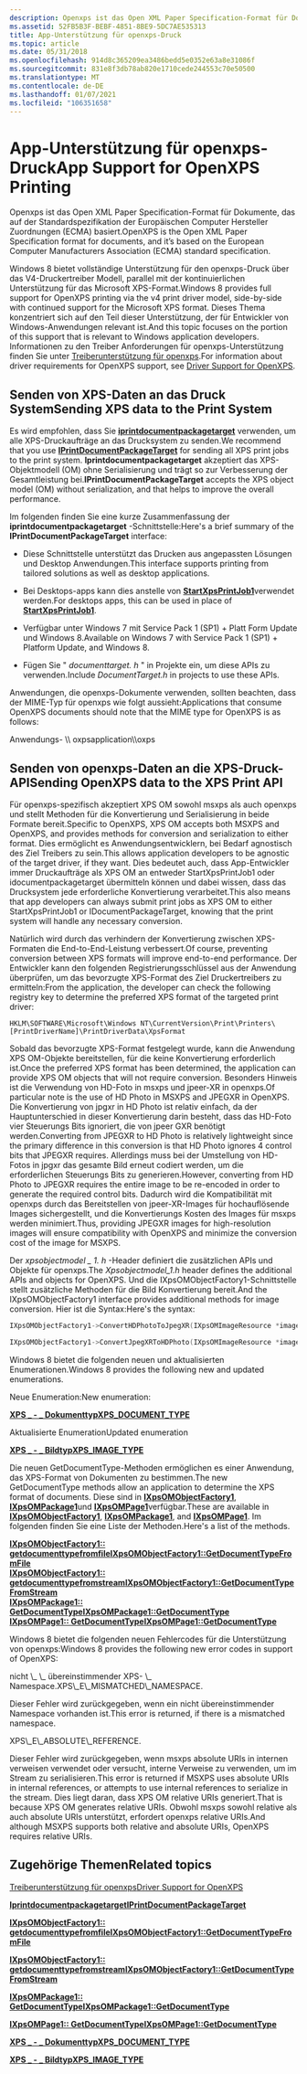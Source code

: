 ```yaml
---
description: Openxps ist das Open XML Paper Specification-Format für Dokumente, das auf der Standardspezifikation der Europäischen Verpackungshersteller (ECMA) basiert.
ms.assetid: 52FB5B3F-BEBF-4851-8BE9-5DC7AE535313
title: App-Unterstützung für openxps-Druck
ms.topic: article
ms.date: 05/31/2018
ms.openlocfilehash: 914d8c365209ea3486bedd5e0352e63a8e31086f
ms.sourcegitcommit: 831e8f3db78ab820e1710cede244553c70e50500
ms.translationtype: MT
ms.contentlocale: de-DE
ms.lasthandoff: 01/07/2021
ms.locfileid: "106351658"
---
```

# <a name="app-support-for-openxps-printing"></a><span data-ttu-id="97b99-103">App-Unterstützung für openxps-Druck</span><span class="sxs-lookup"><span data-stu-id="97b99-103">App Support for OpenXPS Printing</span></span>

<span data-ttu-id="97b99-104">Openxps ist das Open XML Paper Specification-Format für Dokumente, das auf der Standardspezifikation der Europäischen Computer Hersteller Zuordnungen (ECMA) basiert.</span><span class="sxs-lookup"><span data-stu-id="97b99-104">OpenXPS is the Open XML Paper Specification format for documents, and it’s based on the European Computer Manufacturers Association (ECMA) standard specification.</span></span>

<span data-ttu-id="97b99-105">Windows 8 bietet vollständige Unterstützung für den openxps-Druck über das V4-Druckertreiber Modell, parallel mit der kontinuierlichen Unterstützung für das Microsoft XPS-Format.</span><span class="sxs-lookup"><span data-stu-id="97b99-105">Windows 8 provides full support for OpenXPS printing via the v4 print driver model, side-by-side with continued support for the Microsoft XPS format.</span></span> <span data-ttu-id="97b99-106">Dieses Thema konzentriert sich auf den Teil dieser Unterstützung, der für Entwickler von Windows-Anwendungen relevant ist.</span><span class="sxs-lookup"><span data-stu-id="97b99-106">And this topic focuses on the portion of this support that is relevant to Windows application developers.</span></span> <span data-ttu-id="97b99-107">Informationen zu den Treiber Anforderungen für openxps-Unterstützung finden Sie unter [Treiberunterstützung für openxps](/windows-hardware/drivers/print/printer-driver-overview).</span><span class="sxs-lookup"><span data-stu-id="97b99-107">For information about driver requirements for OpenXPS support, see [Driver Support for OpenXPS](/windows-hardware/drivers/print/printer-driver-overview).</span></span>

## <a name="sending-xps-data-to-the-print-system"></a><span data-ttu-id="97b99-108">Senden von XPS-Daten an das Druck System</span><span class="sxs-lookup"><span data-stu-id="97b99-108">Sending XPS data to the Print System</span></span>

<span data-ttu-id="97b99-109">Es wird empfohlen, dass Sie [**iprintdocumentpackagetarget**](/windows/win32/api/documenttarget/nn-documenttarget-iprintdocumentpackagetarget) verwenden, um alle XPS-Druckaufträge an das Drucksystem zu senden.</span><span class="sxs-lookup"><span data-stu-id="97b99-109">We recommend that you use [**IPrintDocumentPackageTarget**](/windows/win32/api/documenttarget/nn-documenttarget-iprintdocumentpackagetarget) for sending all XPS print jobs to the print system.</span></span> <span data-ttu-id="97b99-110">**Iprintdocumentpackagetarget** akzeptiert das XPS-Objektmodell (OM) ohne Serialisierung und trägt so zur Verbesserung der Gesamtleistung bei.</span><span class="sxs-lookup"><span data-stu-id="97b99-110">**IPrintDocumentPackageTarget** accepts the XPS object model (OM) without serialization, and that helps to improve the overall performance.</span></span>

<span data-ttu-id="97b99-111">Im folgenden finden Sie eine kurze Zusammenfassung der **iprintdocumentpackagetarget** -Schnittstelle:</span><span class="sxs-lookup"><span data-stu-id="97b99-111">Here's a brief summary of the **IPrintDocumentPackageTarget** interface:</span></span>

-   <span data-ttu-id="97b99-112">Diese Schnittstelle unterstützt das Drucken aus angepassten Lösungen und Desktop Anwendungen.</span><span class="sxs-lookup"><span data-stu-id="97b99-112">This interface supports printing from tailored solutions as well as desktop applications.</span></span>

-   <span data-ttu-id="97b99-113">Bei Desktops-apps kann dies anstelle von [**StartXpsPrintJob1**](/windows/win32/api/xpsprint/nf-xpsprint-startxpsprintjob1)verwendet werden.</span><span class="sxs-lookup"><span data-stu-id="97b99-113">For desktops apps, this can be used in place of [**StartXpsPrintJob1**](/windows/win32/api/xpsprint/nf-xpsprint-startxpsprintjob1).</span></span>

-   <span data-ttu-id="97b99-114">Verfügbar unter Windows 7 mit Service Pack 1 (SP1) + Platt Form Update und Windows 8.</span><span class="sxs-lookup"><span data-stu-id="97b99-114">Available on Windows 7 with Service Pack 1 (SP1) + Platform Update, and Windows 8.</span></span>

-   <span data-ttu-id="97b99-115">Fügen Sie " *documenttarget. h* " in Projekte ein, um diese APIs zu verwenden.</span><span class="sxs-lookup"><span data-stu-id="97b99-115">Include *DocumentTarget.h* in projects to use these APIs.</span></span>

<span data-ttu-id="97b99-116">Anwendungen, die openxps-Dokumente verwenden, sollten beachten, dass der MIME-Typ für openxps wie folgt aussieht:</span><span class="sxs-lookup"><span data-stu-id="97b99-116">Applications that consume OpenXPS documents should note that the MIME type for OpenXPS is as follows:</span></span>

<dl> <span data-ttu-id="97b99-117">Anwendungs- \\ oxps</span><span class="sxs-lookup"><span data-stu-id="97b99-117">application\\oxps</span></span>  
</dl>

## <a name="sending-openxps-data-to-the-xps-print-api"></a><span data-ttu-id="97b99-118">Senden von openxps-Daten an die XPS-Druck-API</span><span class="sxs-lookup"><span data-stu-id="97b99-118">Sending OpenXPS data to the XPS Print API</span></span>

<span data-ttu-id="97b99-119">Für openxps-spezifisch akzeptiert XPS OM sowohl msxps als auch openxps und stellt Methoden für die Konvertierung und Serialisierung in beide Formate bereit.</span><span class="sxs-lookup"><span data-stu-id="97b99-119">Specific to OpenXPS, XPS OM accepts both MSXPS and OpenXPS, and provides methods for conversion and serialization to either format.</span></span> <span data-ttu-id="97b99-120">Dies ermöglicht es Anwendungsentwicklern, bei Bedarf agnostisch des Ziel Treibers zu sein.</span><span class="sxs-lookup"><span data-stu-id="97b99-120">This allows application developers to be agnostic of the target driver, if they want.</span></span> <span data-ttu-id="97b99-121">Dies bedeutet auch, dass App-Entwickler immer Druckaufträge als XPS OM an entweder StartXpsPrintJob1 oder idocumentpackagetarget übermitteln können und dabei wissen, dass das Drucksystem jede erforderliche Konvertierung verarbeitet.</span><span class="sxs-lookup"><span data-stu-id="97b99-121">This also means that app developers can always submit print jobs as XPS OM to either StartXpsPrintJob1 or IDocumentPackageTarget, knowing that the print system will handle any necessary conversion.</span></span>

<span data-ttu-id="97b99-122">Natürlich wird durch das verhindern der Konvertierung zwischen XPS-Formaten die End-to-End-Leistung verbessert.</span><span class="sxs-lookup"><span data-stu-id="97b99-122">Of course, preventing conversion between XPS formats will improve end-to-end performance.</span></span> <span data-ttu-id="97b99-123">Der Entwickler kann den folgenden Registrierungsschlüssel aus der Anwendung überprüfen, um das bevorzugte XPS-Format des Ziel Druckertreibers zu ermitteln:</span><span class="sxs-lookup"><span data-stu-id="97b99-123">From the application, the developer can check the following registry key to determine the preferred XPS format of the targeted print driver:</span></span>

``` syntax
HKLM\SOFTWARE\Microsoft\Windows NT\CurrentVersion\Print\Printers\[PrintDriverName]\PrintDriverData\XpsFormat
```

<span data-ttu-id="97b99-124">Sobald das bevorzugte XPS-Format festgelegt wurde, kann die Anwendung XPS OM-Objekte bereitstellen, für die keine Konvertierung erforderlich ist.</span><span class="sxs-lookup"><span data-stu-id="97b99-124">Once the preferred XPS format has been determined, the application can provide XPS OM objects that will not require conversion.</span></span> <span data-ttu-id="97b99-125">Besonders Hinweis ist die Verwendung von HD-Foto in msxps und jpeer-XR in openxps.</span><span class="sxs-lookup"><span data-stu-id="97b99-125">Of particular note is the use of HD Photo in MSXPS and JPEGXR in OpenXPS.</span></span> <span data-ttu-id="97b99-126">Die Konvertierung von jpgxr in HD Photo ist relativ einfach, da der Hauptunterschied in dieser Konvertierung darin besteht, dass das HD-Foto vier Steuerungs Bits ignoriert, die von jpeer GXR benötigt werden.</span><span class="sxs-lookup"><span data-stu-id="97b99-126">Converting from JPEGXR to HD Photo is relatively lightweight since the primary difference in this conversion is that HD Photo ignores 4 control bits that JPEGXR requires.</span></span> <span data-ttu-id="97b99-127">Allerdings muss bei der Umstellung von HD-Fotos in jpgxr das gesamte Bild erneut codiert werden, um die erforderlichen Steuerungs Bits zu generieren.</span><span class="sxs-lookup"><span data-stu-id="97b99-127">However, converting from HD Photo to JPEGXR requires the entire image to be re-encoded in order to generate the required control bits.</span></span> <span data-ttu-id="97b99-128">Dadurch wird die Kompatibilität mit openxps durch das Bereitstellen von jpeer-XR-Images für hochauflösende Images sichergestellt, und die Konvertierungs Kosten des Images für msxps werden minimiert.</span><span class="sxs-lookup"><span data-stu-id="97b99-128">Thus, providing JPEGXR images for high-resolution images will ensure compatibility with OpenXPS and minimize the conversion cost of the image for MSXPS.</span></span>

<span data-ttu-id="97b99-129">Der *xpsobjectmodel \_ 1. h* -Header definiert die zusätzlichen APIs und Objekte für openxps.</span><span class="sxs-lookup"><span data-stu-id="97b99-129">The *Xpsobjectmodel\_1.h* header defines the additional APIs and objects for OpenXPS.</span></span> <span data-ttu-id="97b99-130">Und die IXpsOMObjectFactory1-Schnittstelle stellt zusätzliche Methoden für die Bild Konvertierung bereit.</span><span class="sxs-lookup"><span data-stu-id="97b99-130">And the IXpsOMObjectFactory1 interface provides additional methods for image conversion.</span></span> <span data-ttu-id="97b99-131">Hier ist die Syntax:</span><span class="sxs-lookup"><span data-stu-id="97b99-131">Here's the syntax:</span></span>


```C++
IXpsOMObjectFactory1->ConvertHDPhotoToJpegXR(IXpsOMImageResource *imageResource);

IXpsOMObjectFactory1->ConvertJpegXRToHDPhoto(IXpsOMImageResource *imageResource);
```



<span data-ttu-id="97b99-132">Windows 8 bietet die folgenden neuen und aktualisierten Enumerationen.</span><span class="sxs-lookup"><span data-stu-id="97b99-132">Windows 8 provides the following new and updated enumerations.</span></span>

<span data-ttu-id="97b99-133">Neue Enumeration:</span><span class="sxs-lookup"><span data-stu-id="97b99-133">New enumeration:</span></span>

<dl>

[<span data-ttu-id="97b99-134">**XPS \_ - \_ Dokumenttyp**</span><span class="sxs-lookup"><span data-stu-id="97b99-134">**XPS\_DOCUMENT\_TYPE**</span></span>](/windows/win32/api/xpsobjectmodel_1/ne-xpsobjectmodel_1-xps_document_type)  
</dl>

<span data-ttu-id="97b99-135">Aktualisierte Enumeration</span><span class="sxs-lookup"><span data-stu-id="97b99-135">Updated enumeration</span></span>

<dl>

[<span data-ttu-id="97b99-136">**XPS \_ - \_ Bildtyp**</span><span class="sxs-lookup"><span data-stu-id="97b99-136">**XPS\_IMAGE\_TYPE**</span></span>](/windows/win32/api/xpsobjectmodel/ne-xpsobjectmodel-xps_image_type)  
</dl>

<span data-ttu-id="97b99-137">Die neuen GetDocumentType-Methoden ermöglichen es einer Anwendung, das XPS-Format von Dokumenten zu bestimmen.</span><span class="sxs-lookup"><span data-stu-id="97b99-137">The new GetDocumentType methods allow an application to determine the XPS format of documents.</span></span> <span data-ttu-id="97b99-138">Diese sind in [**IXpsOMObjectFactory1**](/windows/desktop/api/XpsObjectModel_1/nn-xpsobjectmodel_1-ixpsomobjectfactory1), [**IXpsOMPackage1**](/windows/desktop/api/XpsObjectModel_1/nn-xpsobjectmodel_1-ixpsompackage1)und [**IXpsOMPage1**](/windows/desktop/api/XpsObjectModel_1/nn-xpsobjectmodel_1-ixpsompage1)verfügbar.</span><span class="sxs-lookup"><span data-stu-id="97b99-138">These are available in [**IXpsOMObjectFactory1**](/windows/desktop/api/XpsObjectModel_1/nn-xpsobjectmodel_1-ixpsomobjectfactory1), [**IXpsOMPackage1**](/windows/desktop/api/XpsObjectModel_1/nn-xpsobjectmodel_1-ixpsompackage1), and [**IXpsOMPage1**](/windows/desktop/api/XpsObjectModel_1/nn-xpsobjectmodel_1-ixpsompage1).</span></span> <span data-ttu-id="97b99-139">Im folgenden finden Sie eine Liste der Methoden.</span><span class="sxs-lookup"><span data-stu-id="97b99-139">Here's a list of the methods.</span></span>

<dl>

[<span data-ttu-id="97b99-140">**IXpsOMObjectFactory1:: getdocumenttypefromfile**</span><span class="sxs-lookup"><span data-stu-id="97b99-140">**IXpsOMObjectFactory1::GetDocumentTypeFromFile**</span></span>](/windows/desktop/api/XpsObjectModel_1/nf-xpsobjectmodel_1-ixpsomobjectfactory1-getdocumenttypefromfile)  
[<span data-ttu-id="97b99-141">**IXpsOMObjectFactory1:: getdocumenttypefromstream**</span><span class="sxs-lookup"><span data-stu-id="97b99-141">**IXpsOMObjectFactory1::GetDocumentTypeFromStream**</span></span>](/windows/desktop/api/XpsObjectModel_1/nf-xpsobjectmodel_1-ixpsomobjectfactory1-getdocumenttypefromstream)  
[<span data-ttu-id="97b99-142">**IXpsOMPackage1:: GetDocumentType**</span><span class="sxs-lookup"><span data-stu-id="97b99-142">**IXpsOMPackage1::GetDocumentType**</span></span>](/windows/desktop/api/XpsObjectModel_1/nf-xpsobjectmodel_1-ixpsompackage1-getdocumenttype)  
[<span data-ttu-id="97b99-143">**IXpsOMPage1:: GetDocumentType**</span><span class="sxs-lookup"><span data-stu-id="97b99-143">**IXpsOMPage1::GetDocumentType**</span></span>](/windows/desktop/api/XpsObjectModel_1/nf-xpsobjectmodel_1-ixpsompage1-getdocumenttype)  
</dl>

<span data-ttu-id="97b99-144">Windows 8 bietet die folgenden neuen Fehlercodes für die Unterstützung von openxps:</span><span class="sxs-lookup"><span data-stu-id="97b99-144">Windows 8 provides the following new error codes in support of OpenXPS:</span></span>

<dl> <span data-ttu-id="97b99-145">nicht \_ \_ übereinstimmender XPS- \_ Namespace.</span><span class="sxs-lookup"><span data-stu-id="97b99-145">XPS\_E\_MISMATCHED\_NAMESPACE.</span></span> <dl> <span data-ttu-id="97b99-146">Dieser Fehler wird zurückgegeben, wenn ein nicht übereinstimmender Namespace vorhanden ist.</span><span class="sxs-lookup"><span data-stu-id="97b99-146">This error is returned, if there is a mismatched namespace.</span></span>  
</dl> </dd> XPS\_E\_ABSOLUTE\_REFERENCE. <dl> <span data-ttu-id="97b99-147">Dieser Fehler wird zurückgegeben, wenn msxps absolute URIs in internen verweisen verwendet oder versucht, interne Verweise zu verwenden, um im Stream zu serialisieren.</span><span class="sxs-lookup"><span data-stu-id="97b99-147">This error is returned if MSXPS uses absolute URIs in internal references, or attempts to use internal references to serialize in the stream.</span></span> <span data-ttu-id="97b99-148">Dies liegt daran, dass XPS OM relative URIs generiert.</span><span class="sxs-lookup"><span data-stu-id="97b99-148">That is because XPS OM generates relative URIs.</span></span> <span data-ttu-id="97b99-149">Obwohl msxps sowohl relative als auch absolute URIs unterstützt, erfordert openxps relative URIs.</span><span class="sxs-lookup"><span data-stu-id="97b99-149">And although MSXPS supports both relative and absolute URIs, OpenXPS requires relative URIs.</span></span>  
</dl> </dd> </dl>

## <a name="related-topics"></a><span data-ttu-id="97b99-150">Zugehörige Themen</span><span class="sxs-lookup"><span data-stu-id="97b99-150">Related topics</span></span>

<dl> <dt>

[<span data-ttu-id="97b99-151">Treiberunterstützung für openxps</span><span class="sxs-lookup"><span data-stu-id="97b99-151">Driver Support for OpenXPS</span></span>](/windows-hardware/drivers/print/printer-driver-overview)
</dt> <dt>

[<span data-ttu-id="97b99-152">**Iprintdocumentpackagetarget**</span><span class="sxs-lookup"><span data-stu-id="97b99-152">**IPrintDocumentPackageTarget**</span></span>](/windows/win32/api/documenttarget/nn-documenttarget-iprintdocumentpackagetarget)
</dt> <dt>

[<span data-ttu-id="97b99-153">**IXpsOMObjectFactory1:: getdocumenttypefromfile**</span><span class="sxs-lookup"><span data-stu-id="97b99-153">**IXpsOMObjectFactory1::GetDocumentTypeFromFile**</span></span>](/windows/desktop/api/XpsObjectModel_1/nf-xpsobjectmodel_1-ixpsomobjectfactory1-getdocumenttypefromfile)
</dt> <dt>

[<span data-ttu-id="97b99-154">**IXpsOMObjectFactory1:: getdocumenttypefromstream**</span><span class="sxs-lookup"><span data-stu-id="97b99-154">**IXpsOMObjectFactory1::GetDocumentTypeFromStream**</span></span>](/windows/desktop/api/XpsObjectModel_1/nf-xpsobjectmodel_1-ixpsomobjectfactory1-getdocumenttypefromstream)
</dt> <dt>

[<span data-ttu-id="97b99-155">**IXpsOMPackage1:: GetDocumentType**</span><span class="sxs-lookup"><span data-stu-id="97b99-155">**IXpsOMPackage1::GetDocumentType**</span></span>](/windows/desktop/api/XpsObjectModel_1/nf-xpsobjectmodel_1-ixpsompackage1-getdocumenttype)
</dt> <dt>

[<span data-ttu-id="97b99-156">**IXpsOMPage1:: GetDocumentType**</span><span class="sxs-lookup"><span data-stu-id="97b99-156">**IXpsOMPage1::GetDocumentType**</span></span>](/windows/desktop/api/XpsObjectModel_1/nf-xpsobjectmodel_1-ixpsompage1-getdocumenttype)
</dt> <dt>

[<span data-ttu-id="97b99-157">**XPS \_ - \_ Dokumenttyp**</span><span class="sxs-lookup"><span data-stu-id="97b99-157">**XPS\_DOCUMENT\_TYPE**</span></span>](/windows/win32/api/xpsobjectmodel_1/ne-xpsobjectmodel_1-xps_document_type)
</dt> <dt>

[<span data-ttu-id="97b99-158">**XPS \_ - \_ Bildtyp**</span><span class="sxs-lookup"><span data-stu-id="97b99-158">**XPS\_IMAGE\_TYPE**</span></span>](/windows/win32/api/xpsobjectmodel/ne-xpsobjectmodel-xps_image_type)
</dt> </dl>

 

 
